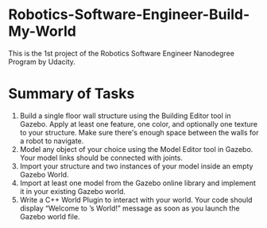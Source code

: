 # Robotics-Software-Engineer-Build-My-World

 This is the 1st project of the Robotics Software Engineer Nanodegree Program by Udacity.

# Summary of Tasks
 1. Build a single floor wall structure using the Building Editor tool in Gazebo. Apply at least one feature, one color, and optionally one texture to your structure. Make sure there's enough space between the walls for a robot to navigate.
 2. Model any object of your choice using the Model Editor tool in Gazebo. Your model links should be connected with joints.
 3. Import your structure and two instances of your model inside an empty Gazebo World.
 4. Import at least one model from the Gazebo online library and implement it in your existing Gazebo world.
 5. Write a C++ World Plugin to interact with your world. Your code should display “Welcome to ’s World!” message as soon as you launch the Gazebo world file.
